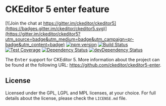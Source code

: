 CKEditor 5 enter feature
========================================

[![Join the chat at https://gitter.im/ckeditor/ckeditor5](https://badges.gitter.im/ckeditor/ckeditor5.svg)](https://gitter.im/ckeditor/ckeditor5?utm_source=badge&utm_medium=badge&utm_campaign=pr-badge&utm_content=badge)
[![npm version](https://badge.fury.io/js/%40ckeditor%2Fckeditor5-enter.svg)](https://www.npmjs.com/package/@ckeditor/ckeditor5-enter)
[![Build Status](https://travis-ci.org/ckeditor/ckeditor5-enter.svg?branch=master)](https://travis-ci.org/ckeditor/ckeditor5-enter)
[![Test Coverage](https://codeclimate.com/github/ckeditor/ckeditor5-enter/badges/coverage.svg)](https://codeclimate.com/github/ckeditor/ckeditor5-enter/coverage)
[![Dependency Status](https://david-dm.org/ckeditor/ckeditor5-enter/status.svg)](https://david-dm.org/ckeditor/ckeditor5-enter)
[![devDependency Status](https://david-dm.org/ckeditor/ckeditor5-enter/dev-status.svg)](https://david-dm.org/ckeditor/ckeditor5-enter?type=dev)

The <kbd>Enter</kbd> support for CKEditor 5. More information about the project can be found at the following URL: <https://github.com/ckeditor/ckeditor5-enter>.

## License

Licensed under the GPL, LGPL and MPL licenses, at your choice. For full details about the license, please check the `LICENSE.md` file.
